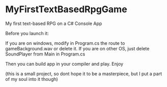 # MyFirstTextBasedRpgGame
My first text-based RPG on a C# Console App

Before you launch it:

If you are on windows, modify in Program.cs the route to gameBackground.wav or delete it.
If you are on other OS, just delete SoundPlayer from Main in Program.cs

Then you can build app in your compiler and play. Enjoy

(this is a small project, so dont hope it to be a masterpiece, but I put a part of my soul into it though)
